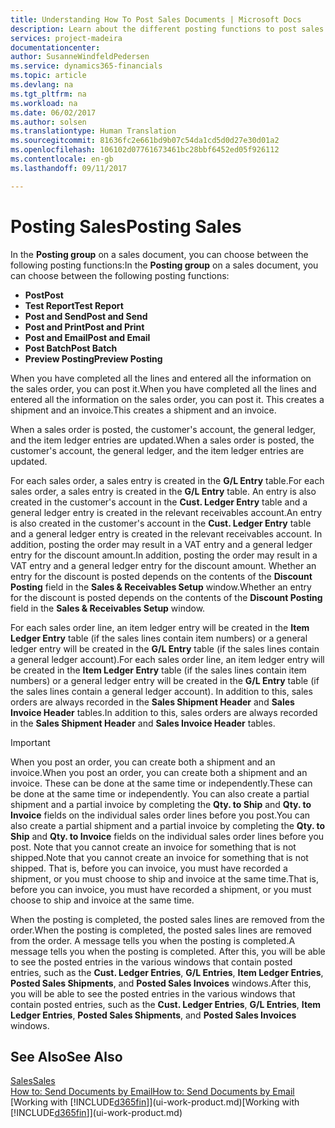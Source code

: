 ```yaml
---
title: Understanding How To Post Sales Documents | Microsoft Docs
description: Learn about the different posting functions to post sales documents.
services: project-madeira
documentationcenter: 
author: SusanneWindfeldPedersen
ms.service: dynamics365-financials
ms.topic: article
ms.devlang: na
ms.tgt_pltfrm: na
ms.workload: na
ms.date: 06/02/2017
ms.author: solsen
ms.translationtype: Human Translation
ms.sourcegitcommit: 81636fc2e661bd9b07c54da1cd5d0d27e30d01a2
ms.openlocfilehash: 106102d07761673461bc28bbf6452ed05f926112
ms.contentlocale: en-gb
ms.lasthandoff: 09/11/2017

---
```

# <a name="posting-sales"></a><span data-ttu-id="5db9c-103">Posting Sales</span><span class="sxs-lookup"><span data-stu-id="5db9c-103">Posting Sales</span></span>
<span data-ttu-id="5db9c-104">In the **Posting group** on a sales document, you can choose between the following posting functions:</span><span class="sxs-lookup"><span data-stu-id="5db9c-104">In the **Posting group** on a sales document, you can choose between the following posting functions:</span></span>

* <span data-ttu-id="5db9c-105">**Post**</span><span class="sxs-lookup"><span data-stu-id="5db9c-105">**Post**</span></span>
* <span data-ttu-id="5db9c-106">**Test Report**</span><span class="sxs-lookup"><span data-stu-id="5db9c-106">**Test Report**</span></span>
* <span data-ttu-id="5db9c-107">**Post and Send**</span><span class="sxs-lookup"><span data-stu-id="5db9c-107">**Post and Send**</span></span>
* <span data-ttu-id="5db9c-108">**Post and Print**</span><span class="sxs-lookup"><span data-stu-id="5db9c-108">**Post and Print**</span></span>
* <span data-ttu-id="5db9c-109">**Post and Email**</span><span class="sxs-lookup"><span data-stu-id="5db9c-109">**Post and Email**</span></span>
* <span data-ttu-id="5db9c-110">**Post Batch**</span><span class="sxs-lookup"><span data-stu-id="5db9c-110">**Post Batch**</span></span>
* <span data-ttu-id="5db9c-111">**Preview Posting**</span><span class="sxs-lookup"><span data-stu-id="5db9c-111">**Preview Posting**</span></span>

<span data-ttu-id="5db9c-112">When you have completed all the lines and entered all the information on the sales order, you can post it.</span><span class="sxs-lookup"><span data-stu-id="5db9c-112">When you have completed all the lines and entered all the information on the sales order, you can post it.</span></span> <span data-ttu-id="5db9c-113">This creates a shipment and an invoice.</span><span class="sxs-lookup"><span data-stu-id="5db9c-113">This creates a shipment and an invoice.</span></span>

<span data-ttu-id="5db9c-114">When a sales order is posted, the customer's account, the general ledger, and the item ledger entries are updated.</span><span class="sxs-lookup"><span data-stu-id="5db9c-114">When a sales order is posted, the customer's account, the general ledger, and the item ledger entries are updated.</span></span>

<span data-ttu-id="5db9c-115">For each sales order, a sales entry is created in the **G/L Entry** table.</span><span class="sxs-lookup"><span data-stu-id="5db9c-115">For each sales order, a sales entry is created in the **G/L Entry** table.</span></span> <span data-ttu-id="5db9c-116">An entry is also created in the customer's account in the **Cust. Ledger Entry** table and a general ledger entry is created in the relevant receivables account.</span><span class="sxs-lookup"><span data-stu-id="5db9c-116">An entry is also created in the customer's account in the **Cust. Ledger Entry** table and a general ledger entry is created in the relevant receivables account.</span></span> <span data-ttu-id="5db9c-117">In addition, posting the order may result in a VAT entry and a general ledger entry for the discount amount.</span><span class="sxs-lookup"><span data-stu-id="5db9c-117">In addition, posting the order may result in a VAT entry and a general ledger entry for the discount amount.</span></span> <span data-ttu-id="5db9c-118">Whether an entry for the discount is posted depends on the contents of the **Discount Posting** field in the **Sales & Receivables Setup** window.</span><span class="sxs-lookup"><span data-stu-id="5db9c-118">Whether an entry for the discount is posted depends on the contents of the **Discount Posting** field in the **Sales & Receivables Setup** window.</span></span>

<span data-ttu-id="5db9c-119">For each sales order line, an item ledger entry will be created in the **Item Ledger Entry** table (if the sales lines contain item numbers) or a general ledger entry will be created in the **G/L Entry** table (if the sales lines contain a general ledger account).</span><span class="sxs-lookup"><span data-stu-id="5db9c-119">For each sales order line, an item ledger entry will be created in the **Item Ledger Entry** table (if the sales lines contain item numbers) or a general ledger entry will be created in the **G/L Entry** table (if the sales lines contain a general ledger account).</span></span> <span data-ttu-id="5db9c-120">In addition to this, sales orders are always recorded in the **Sales Shipment Header** and **Sales Invoice Header** tables.</span><span class="sxs-lookup"><span data-stu-id="5db9c-120">In addition to this, sales orders are always recorded in the **Sales Shipment Header** and **Sales Invoice Header** tables.</span></span>

> [!IMPORTANT]  
>   <span data-ttu-id="5db9c-121">When you post an order, you can create both a shipment and an invoice.</span><span class="sxs-lookup"><span data-stu-id="5db9c-121">When you post an order, you can create both a shipment and an invoice.</span></span> <span data-ttu-id="5db9c-122">These can be done at the same time or independently.</span><span class="sxs-lookup"><span data-stu-id="5db9c-122">These can be done at the same time or independently.</span></span> <span data-ttu-id="5db9c-123">You can also create a partial shipment and a partial invoice by completing the **Qty. to Ship** and **Qty. to Invoice** fields on the individual sales order lines before you post.</span><span class="sxs-lookup"><span data-stu-id="5db9c-123">You can also create a partial shipment and a partial invoice by completing the **Qty. to Ship** and **Qty. to Invoice** fields on the individual sales order lines before you post.</span></span> <span data-ttu-id="5db9c-124">Note that you cannot create an invoice for something that is not shipped.</span><span class="sxs-lookup"><span data-stu-id="5db9c-124">Note that you cannot create an invoice for something that is not shipped.</span></span> <span data-ttu-id="5db9c-125">That is, before you can invoice, you must have recorded a shipment, or you must choose to ship and invoice at the same time.</span><span class="sxs-lookup"><span data-stu-id="5db9c-125">That is, before you can invoice, you must have recorded a shipment, or you must choose to ship and invoice at the same time.</span></span>

<span data-ttu-id="5db9c-126">When the posting is completed, the posted sales lines are removed from the order.</span><span class="sxs-lookup"><span data-stu-id="5db9c-126">When the posting is completed, the posted sales lines are removed from the order.</span></span> <span data-ttu-id="5db9c-127">A message tells you when the posting is completed.</span><span class="sxs-lookup"><span data-stu-id="5db9c-127">A message tells you when the posting is completed.</span></span> <span data-ttu-id="5db9c-128">After this, you will be able to see the posted entries in the various windows that contain posted entries, such as the **Cust. Ledger Entries**, **G/L Entries**, **Item Ledger Entries**, **Posted Sales Shipments**, and **Posted Sales Invoices** windows.</span><span class="sxs-lookup"><span data-stu-id="5db9c-128">After this, you will be able to see the posted entries in the various windows that contain posted entries, such as the **Cust. Ledger Entries**, **G/L Entries**, **Item Ledger Entries**, **Posted Sales Shipments**, and **Posted Sales Invoices** windows.</span></span>

## <a name="see-also"></a><span data-ttu-id="5db9c-129">See Also</span><span class="sxs-lookup"><span data-stu-id="5db9c-129">See Also</span></span>
[<span data-ttu-id="5db9c-130">Sales</span><span class="sxs-lookup"><span data-stu-id="5db9c-130">Sales</span></span>](sales-manage-sales.md)  
[<span data-ttu-id="5db9c-131">How to: Send Documents by Email</span><span class="sxs-lookup"><span data-stu-id="5db9c-131">How to: Send Documents by Email</span></span>](ui-how-send-documents-email.md)  
<span data-ttu-id="5db9c-132">[Working with [!INCLUDE[d365fin](includes/d365fin_md.md)]](ui-work-product.md)</span><span class="sxs-lookup"><span data-stu-id="5db9c-132">[Working with [!INCLUDE[d365fin](includes/d365fin_md.md)]](ui-work-product.md)</span></span>


